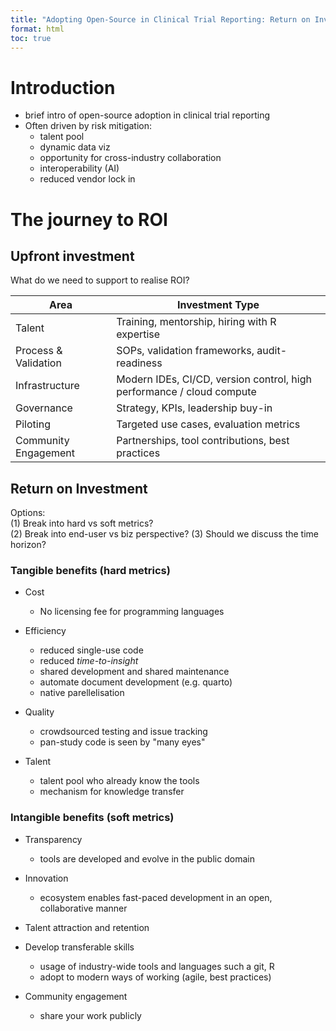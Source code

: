 ```yaml
---
title: "Adopting Open-Source in Clinical Trial Reporting: Return on Investment"
format: html
toc: true
---
```


# Introduction

- brief intro of open-source adoption in clinical trial reporting
- Often driven by risk mitigation:
    - talent pool 
    - dynamic data viz
    - opportunity for cross-industry collaboration
    - interoperability (AI)
    - reduced vendor lock in

# The journey to ROI

## Upfront investment

What do we need to support to realise ROI? 

| **Area**             | **Investment Type**                                 |
| -------------------- | --------------------------------------------------- |
| Talent               | Training, mentorship, hiring with R expertise       |
| Process & Validation | SOPs, validation frameworks, audit-readiness        |
| Infrastructure       | Modern IDEs, CI/CD, version control, high performance / cloud compute|
| Governance           | Strategy, KPIs, leadership buy-in                   |
| Piloting             | Targeted use cases, evaluation metrics              |
| Community Engagement | Partnerships, tool contributions, best practices    |



## Return on Investment

Options:  
    (1) Break into hard vs soft metrics?  
    (2) Break into end-user vs biz perspective? 
    (3) Should we discuss the time horizon?


### Tangible benefits (hard metrics)

- Cost
    - No licensing fee for programming languages

- Efficiency
    - reduced single-use code
    - reduced *time-to-insight*
    - shared development and shared maintenance
    - automate document development (e.g. quarto)
    - native parellelisation

- Quality
    - crowdsourced testing and issue tracking
    - pan-study code is seen by "many eyes"

- Talent
    - talent pool who already know the tools 
    - mechanism for knowledge transfer

### Intangible benefits (soft metrics)

- Transparency
    - tools are developed and evolve in the public domain

- Innovation
    - ecosystem enables fast-paced development in an open, collaborative manner 

- Talent attraction and retention

- Develop transferable skills 
    - usage of industry-wide tools and languages such a git, R
    - adopt to modern ways of working (agile, best practices)

- Community engagement 
    - share your work publicly




